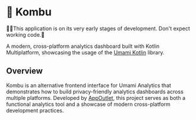 # 🍣 Kombu 

👷‍♀️This application is on its very early stages of development. Don't expect working code.👷

A modern, cross-platform analytics dashboard built with Kotlin Multiplatform, showcasing the usage of the [Umami Kotlin](https://github.com/AppOutlet/umami-kotlin) library.

## Overview

Kombu is an alternative frontend interface for Umami Analytics that demonstrates how to build privacy-friendly analytics dashboards across multiple platforms. Developed by [AppOutlet](https://appoutlet.dev), this project serves as both a functional analytics tool and a showcase of modern cross-platform development practices.

